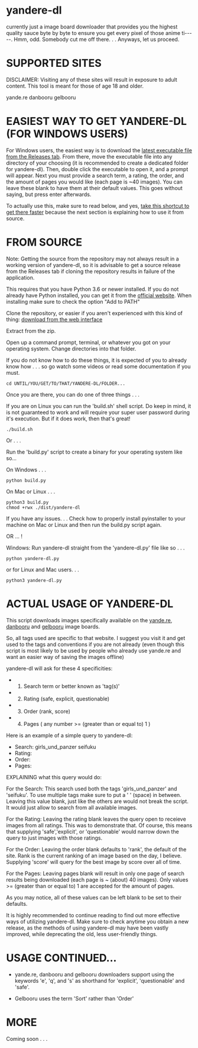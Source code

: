 # yandere-dl

currently just a image board downloader that provides you the highest quality sauce byte by byte to ensure you get every pixel of those anime ti-----. Hmm, odd. Somebody cut me off there. . . Anyways, let us proceed.

# SUPPORTED SITES

DISCLAIMER: Visiting any of these sites will result in exposure to adult content. This tool is meant for those of age 18 and older.

yande.re
danbooru
gelbooru

# EASIEST WAY TO GET YANDERE-DL (FOR WINDOWS USERS)

For Windows users, the easiest way is to download the [latest executable file from the Releases tab](https://github.com/0xSTAR/yandere-dl/releases/download/v1.0.0/yandere-dl.exe). From there, move the executable file into any directory of your choosing (it is recommended to create a dedicated folder for yandere-dl). Then, double click the executable to open it, and a prompt will appear. Next you must provide a search term, a rating, the order, and the amount of pages you would like (each page is ~40 images). You can leave these blank to have them at their default values. This goes without saying, but press enter afterwards.

To actually use this, make sure to read below, and yes, [take this shortcut to get there faster](https://github.com/0xSTAR/yandere-dl#actual-usage-of-yandere-dl) because the next section is explaining how to use it from source.

# FROM SOURCE

Note: Getting the source from the repository may not always result in a working version of yandere-dl, so it is advisable to get a source release from the Releases tab if cloning the repository results in failure of the application.

This requires that you have Python 3.6 or newer installed. If you do not already have Python installed, you can get it from the [official website](https://www.python.org/).
When installing make sure to check the option "Add to PATH"

Clone the repository, or easier if you aren't experienced with this kind of thing: [download from the web interface](https://github.com/0xSTAR/yandere-dl/archive/refs/heads/main.zip)

Extract from the zip.

Open up a command prompt, terminal, or whatever you got on your operating system.
Change directories into that folder.

If you do not know how to do these things, it is expected of you to already know how . . . so go watch some videos or read some documentation if you must.

```
cd UNTIL/YOU/GET/TO/THAT/YANDERE-DL/FOLDER...
```

Once you are there, you can do one of three things . . .

If you are on Linux you can run the 'build.sh' shell script. Do keep in mind, it is not guaranteed to work and will require your super user password during it's execution. But if it does work, then that's great!

```
./build.sh
```

Or . . .

Run the 'build.py' script to create a binary for your operating system like so...

On Windows . . .
```
python build.py
```

On Mac or Linux . . .
```
python3 build.py
chmod +rwx ./dist/yandere-dl
```
If you have any issues. . . Check how to properly install pyinstaller to your machine on Mac or Linux and then run the build.py script again.


OR ... !

Windows: Run yandere-dl straight from the 'yandere-dl.py' file like so . . .
```
python yandere-dl.py
```

or for Linux and Mac users. . .
```
python3 yandere-dl.py
```


# ACTUAL USAGE OF YANDERE-DL

This script downloads images specifically available on the [yande.re](https://yande.re/), [danbooru]() and [gelbooru]() image boards.

So, all tags used are specific to that website. I suggest you visit it and get used to the tags and conventions if you are not already (even though this script is most likely to be used by people who already use yande.re and want an easier way of saving the images offline)

yandere-dl will ask for these 4 specificities:
- 1. Search term or better known as 'tag(s)'
- 2. Rating (safe, explicit, questionable)
- 3. Order (rank, score)
- 4. Pages ( any number >= (greater than or equal to) 1 )

Here is an example of a simple query to yandere-dl:
- Search: girls_und_panzer seifuku
- Rating:
- Order:
- Pages:

EXPLAINING what this query would do:

For the Search:
This search used both the tags 'girls_und_panzer' and 'seifuku'. To use multiple tags make sure to put a ' ' (space) in between.
Leaving this value blank, just like the others are would not break the script. It would just allow to search from all available images.

For the Rating:
Leaving the rating blank leaves the query open to receieve images from all ratings. This was to demonstrate that. Of course, this means that supplying 'safe','explicit', or 'questionable' would narrow down the query to just images with those ratings.

For the Order:
Leaving the order blank defaults to 'rank', the default of the site. Rank is the current ranking of an image based on the day, I believe. Supplying 'score' will query for the best image by score over all of time.

For the Pages:
Leaving pages blank will result in only one page of search results being downloaded (each page is ~ (about) 40 images). Only values >= (greater than or equal to) 1 are accepted for the amount of pages.

As you may notice, all of these values can be left blank to be set to their defaults.


It is highly recommended to continue reading to find out more effective ways of utilizing yandere-dl. Make sure to check anytime you obtain a new release, as the methods of using yandere-dl may have been vastly improved, while deprecating the old, less user-friendly things.

# USAGE CONTINUED...

  - yande.re, danbooru and gelbooru downloaders support using the keywords 'e', 'q', and 's' as shorthand for 'explicit', 'questionable' and 'safe'.

  - Gelbooru uses the term 'Sort' rather than 'Order'

# MORE

Coming soon . . .
